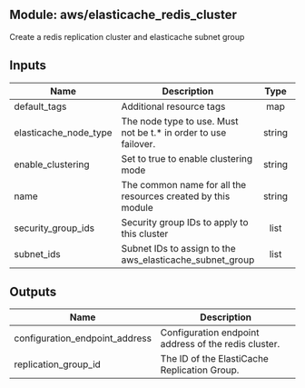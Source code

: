 ## Module: aws/elasticache_redis_cluster

Create a redis replication cluster and elasticache subnet group

## Inputs

| Name | Description | Type | Default | Required |
|------|-------------|:----:|:-----:|:-----:|
| default\_tags | Additional resource tags | map | `<map>` | no |
| elasticache\_node\_type | The node type to use. Must not be t.* in order to use failover. | string | `"cache.m3.medium"` | no |
| enable\_clustering | Set to true to enable clustering mode | string | `"true"` | no |
| name | The common name for all the resources created by this module | string | n/a | yes |
| security\_group\_ids | Security group IDs to apply to this cluster | list | n/a | yes |
| subnet\_ids | Subnet IDs to assign to the aws_elasticache_subnet_group | list | n/a | yes |

## Outputs

| Name | Description |
|------|-------------|
| configuration\_endpoint\_address | Configuration endpoint address of the redis cluster. |
| replication\_group\_id | The ID of the ElastiCache Replication Group. |

